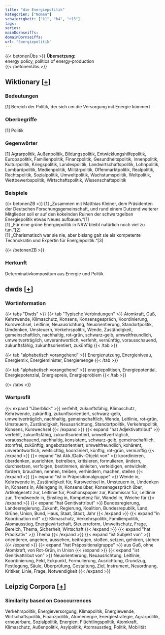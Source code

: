 ```yaml
---
title: "die Energiepolitik"
kategorien: ["Nomen"]
schwierigkeit: ["k1", "h4", "r13"]
tags:
series:
mainDornseiffs:
domainDornseiffs:
url: "Energiepolitik"
---
```


{{< betonenÜbs >}}
**Übersetzung:**  
energy policy, politics of energy-production  
{{< /betonenÜbs >}}

## Wiktionary [[+](https://de.wiktionary.org/wiki/Energiepolitik)]

### Bedeutungen
[1] Bereich der Politik, der sich um die Versorgung mit Energie kümmert  

### Oberbegriffe
[1] Politik  

### Gegenwörter
[1] Agrarpolitik, Außenpolitik, Bildungspolitik, Entwicklungshilfepolitik, Europapolitik, Familienpolitik, Finanzpolitik, Gesundheitspolitik, Innenpolitik, Kulturpolitik, Kriegspolitik, Landespolitik, Landwirtschaftspolitik, Lohnpolitik, Lombardpolitik, Medienpolitik, Militärpolitik, Offenmarktpolitik, Realpolitik, Rechtspolitik, Sozialpolitik, Umweltpolitik, Wachstumspolitik, Weltpolitik, Wettbewerbspolitik, Wirtschaftspolitik, Wissenschaftspolitik  

### Beispiele
{{< betonenZB >}}
[1] „Zusammen mit Matthias Kleiner, dem Präsidenten der Deutschen Forschungsgemeinschaft, und rund einem Dutzend weiterer Mitglieder soll er auf den kokelnden Ruinen der schwarzgelben Energiepolitik etwas Neues aufbauen.“[1]  
[1] „Für eine grüne Energiepolitik in NRW bleibt natürlich noch viel zu tun.“[2]  
[1] „Charismatisch war sie nie, aber bislang galt sie als kompetente Technokratin und Expertin für Energiepolitik.“[3]  

{{< /betonenZB >}}
### Herkunft
Determinativkompositum aus Energie und Politik  



## dwds [[+](https://www.dwds.de/wb/Energiepolitik)]

### Wortinformation
{{< tabs "Dwds" >}}
{{< tab "Typische Verbindungen" >}}
Atomkraft, Guß, Kehrtwende, Klimaschutz, Konsens, Konsensgespräch, Koordinierung, Kurswechsel, Leitlinie, Neuausrichtung, Neuorientierung, Standortpolitik, Umdenken, Umsteuern, Verkehrspolitik, Wende, Zuständigkeit, gemeinschaftlich, nachhaltig, rot-grün, schwarz-gelb, umweltfreundlich, umweltverträglich, unverantwortlich, verfehlt, vernünftig, vorausschauend, zukunftsfähig, zukunftsorientiert, zukünftig
{{< /tab >}}

{{< tab "alphabetisch vorangehend" >}}
Energienutzung, Energieniveau, Energiemix, Energieminister, Energiemenge
{{< /tab >}}

{{< tab "alphabetisch vorangehend" >}}
energiepolitisch, Energiepotential, Energiepotenzial, Energiepreis, Energieproblem
{{< /tab >}}

{{< /tabs >}}

### Wortprofil
{{< expand "Überblick" >}} verfehlt, zukunftsfähig, Klimaschutz, Kehrtwende, zukünftig, zukunftsorientiert, schwarz-gelb, umweltverträglich, nachhaltig, gemeinschaftlich, Wende, Leitlinie, rot-grün, Umsteuern, Zuständigkeit, Neuausrichtung, Standortpolitik, Verkehrspolitik, Konsens, Kurswechsel {{< /expand >}}
{{< expand "hat Adjektivattribut" >}} verfehlt, zukunftsfähig, zukunftsorientiert, umweltverträglich, vorausschauend, nachhaltig, konsistent, schwarz-gelb, gemeinschaftlich, atomfrei, zukünftig, angebotsorientiert, umweltfreundlich, kohärent, unverantwortlich, weitsichtig, koordiniert, künftig, rot-grün, vernünftig {{< /expand >}}
{{< expand "ist Akk./Dativ-Objekt von" >}} koordinieren, überdenken, ausrichten, betreiben, kritisieren, formulieren, ändern, durchsetzen, verfolgen, bestimmen, einleiten, verteidigen, entwickeln, fordern, brauchen, nennen, treiben, verhindern, machen, stellen {{< /expand >}}
{{< expand "ist in Präpositionalgruppe" >}} Wende in, Kehrtwende in, Zuständigkeit für, Kurswechsel in, Umsteuern in, Umdenken in, Konsens in, Alleingang in, Konsens über, Konsensgespräch über, Artikelgesetz zur, Leitlinie für, Positionspapier zur, Kommissar für, Leitlinie zur, Trendwende in, Einstieg in, Kompetenz für, Wandel in, Weiche für {{< /expand >}}
{{< expand "hat Genitivattribut" >}} Bundesregierung, Landesregierung, Zukunft, Regierung, Koalition, Bundesrepublik, Land, Grüne, Union, Bund, Haus, Staat, Stadt, Jahr {{< /expand >}}
{{< expand "in Koordination mit" >}} Klimaschutz, Verkehrspolitik, Familienpolitik, Atomausstieg, Energiewirtschaft, Steuerreform, Umweltschutz, Frage, Bereich, Thema, Sicherheit, Wirtschaft {{< /expand >}}
{{< expand "hat Prädikativ" >}} Thema {{< /expand >}}
{{< expand "ist Subjekt von" >}} orientieren, angehen, aussehen, beitragen, stoßen, setzen, gehören, stehen {{< /expand >}}
{{< expand "hat Präpositionalgruppe" >}} aus Guß, ohne Atomkraft, von Rot-Grün, in Union {{< /expand >}}
{{< expand "ist Genitivattribut von" >}} Neuorientierung, Neuausrichtung, Leitlinie, Koordinierung, Feld, Eckpunkt, Formulierung, Ausrichtung, Grundzug, Festlegung, Säule, Überprüfung, Gestaltung, Ziel, Instrument, Neuordnung, Kritiker, Linie, Frage, Notwendigkeit {{< /expand >}}

## Leipzig Corpora [[+](https://corpora.uni-leipzig.de/en/res?word=Energiepolitik&corpusId=deu_newscrawl-public_2018)]


### Similarity based on Cooccurrences
Verkehrspolitik, Energieversorgung, Klimapolitik, Energiewende, Wirtschaftspolitik, Finanzpolitik, Atomenergie, Energiestrategie, Agrarpolitik, erneuerbare, Sozialpolitik, Energien, Flüchtlingspolitik, Atomkraft, Klimaschutz, Außenpolitik, Asylpolitik, Atomausstieg, Politik, Mobilität

